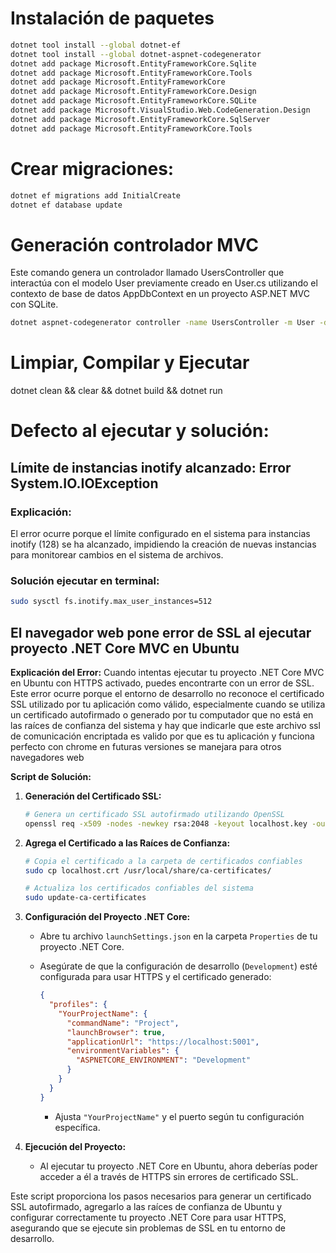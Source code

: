 # Instalación de paquetes

``` bash
dotnet tool install --global dotnet-ef
dotnet tool install --global dotnet-aspnet-codegenerator
dotnet add package Microsoft.EntityFrameworkCore.Sqlite
dotnet add package Microsoft.EntityFrameworkCore.Tools
dotnet add package Microsoft.EntityFrameworkCore
dotnet add package Microsoft.EntityFrameworkCore.Design
dotnet add package Microsoft.EntityFrameworkCore.SQLite
dotnet add package Microsoft.VisualStudio.Web.CodeGeneration.Design
dotnet add package Microsoft.EntityFrameworkCore.SqlServer
dotnet add package Microsoft.EntityFrameworkCore.Tools
```

# Crear migraciones:

``` bash
dotnet ef migrations add InitialCreate
dotnet ef database update
```

# Generación controlador MVC

Este comando genera un controlador llamado UsersController que interactúa con el modelo User previamente creado en User.cs utilizando el contexto de base de datos AppDbContext en un proyecto ASP.NET MVC con SQLite.

``` bash
dotnet aspnet-codegenerator controller -name UsersController -m User -dc AppDbContext --relativeFolderPath Controllers -udl --referenceScriptLibraries
```

# Limpiar, Compilar y Ejecutar

dotnet clean && clear && dotnet build && dotnet run

# Defecto al ejecutar y solución:

## Límite de instancias inotify alcanzado: Error System.IO.IOException

### Explicación:

El error ocurre porque el límite configurado en el sistema para instancias inotify (128) se ha alcanzado, impidiendo la creación de nuevas instancias para monitorear cambios en el sistema de archivos.

### Solución ejecutar en terminal:

``` bash
sudo sysctl fs.inotify.max_user_instances=512
```

## El navegador web pone error de SSL al ejecutar proyecto .NET Core MVC en Ubuntu

**Explicación del Error:**
Cuando intentas ejecutar tu proyecto .NET Core MVC en Ubuntu con HTTPS activado, puedes encontrarte con un error de SSL. Este error ocurre porque el entorno de desarrollo no reconoce el certificado SSL utilizado por tu aplicación como válido, especialmente cuando se utiliza un certificado autofirmado o generado por tu computador que no está en las raíces de confianza del sistema y hay que indicarle que este archivo ssl de comunicación encriptada es valido por que es tu aplicación y funciona perfecto con chrome en futuras versiones se manejara para otros navegadores web

**Script de Solución:**

1. **Generación del Certificado SSL:**

   ```bash
   # Genera un certificado SSL autofirmado utilizando OpenSSL
   openssl req -x509 -nodes -newkey rsa:2048 -keyout localhost.key -out localhost.crt -days 365
   ```

2. **Agrega el Certificado a las Raíces de Confianza:**

   ```bash
   # Copia el certificado a la carpeta de certificados confiables
   sudo cp localhost.crt /usr/local/share/ca-certificates/

   # Actualiza los certificados confiables del sistema
   sudo update-ca-certificates
   ```

3. **Configuración del Proyecto .NET Core:**

   - Abre tu archivo `launchSettings.json` en la carpeta `Properties` de tu proyecto .NET Core.
   - Asegúrate de que la configuración de desarrollo (`Development`) esté configurada para usar HTTPS y el certificado generado:

     ```json
     {
       "profiles": {
         "YourProjectName": {
           "commandName": "Project",
           "launchBrowser": true,
           "applicationUrl": "https://localhost:5001",
           "environmentVariables": {
             "ASPNETCORE_ENVIRONMENT": "Development"
           }
         }
       }
     }
     ```

     - Ajusta `"YourProjectName"` y el puerto según tu configuración específica.

4. **Ejecución del Proyecto:**

   - Al ejecutar tu proyecto .NET Core en Ubuntu, ahora deberías poder acceder a él a través de HTTPS sin errores de certificado SSL.

Este script proporciona los pasos necesarios para generar un certificado SSL autofirmado, agregarlo a las raíces de confianza de Ubuntu y configurar correctamente tu proyecto .NET Core para usar HTTPS, asegurando que se ejecute sin problemas de SSL en tu entorno de desarrollo.